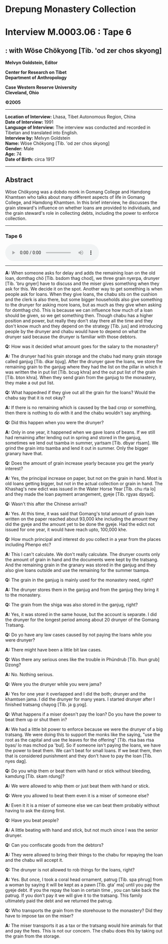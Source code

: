 # Drepung Monastery Collection  
# Interview M.0003.06 : Tape 6  
##  : with Wöse Chökyong [Tib. 'od zer chos skyong]  


**Melvyn Goldstein, Editor**  

**Center for Research on Tibet**  
**Department of Anthropology**  

**Case Western Reserve University**  
**Cleveland, Ohio**  

**©2005**  

---  
**Location of Interview:** Lhasa, Tibet Autonomous Region, China  
**Date of Interview:** 1991  
**Language of Interview:** The interview was conducted and recorded in Tibetan and translated into English.  
**Interview by:** Melvyn Goldstein  
**Name:** Wöse Chökyong [Tib. 'od zer chos skyong]  
**Gender:** Male  
**Age:** 74  
**Date of Birth:** circa 1917  
  
---  
## Abstract  

Wöse Chökyong was a dobdo monk in Gomang College and Hamdong Khamtsen who talks about many different aspects of life in Gomang College, and Hamdong Khamtsen. In this brief interview, he discusses the grain steward's influence on whether loans are provided to individuals, and the grain steward's role in collecting debts, including the power to enforce collection.
  
---
### Tape 6  

<audio controls>
<source src="https://tile.loc.gov/storage-services/service/asian/asiantoha/M_0003_06/M_0003_06.mp3" type="audio/mp3">
Your browser does not support the audio element.
</audio>  

---

**A:**  When someone asks for delay and adds the remaining loan on the old loan, domthag chö [Tib. bsdom thag chod], we three grain nyerpa, drunyer [Tib. 'bru gnyer] have to discuss and the miser gives something when they ask for this. We decide it on the spot. Another way to get something is when people ask for loans. When they give loans, the chabu sits on the cushion and the clerk is also there, but some bigger households also give something to the drunyer for asking more loans, but as much as they give when asking for domthag chö. This is because we can influence how much of a loan should be given, so we get something then. Though chabu has a higher position and power, but really they don't stay there all the time and they don't know much and they depend on the strategy [Tib. jus] and introducing people by the drunyer and chabu would have to depend on what the drunyer said because the drunyer is familiar with those debtors.   

**Q:**  How was it decided what amount goes for the salary to the monastery?   

**A:**  The drunyer had his grain storage and the chabu had many grain storage called ganjug [Tib. dkar bjug]. After the drunyer gave the loans, we store the remaining grain to the ganjug where they had the list on the pillar in which it was written the in put list [Tib. bcug khra] and the out put list of the grain [Tib. bton khra]. When they send grain from the ganjug to the monastery, they make a out put list.   

**Q:**  What happedned if they give out all the grain for the loans? Would the chabu say that it is not okay?   

**A:**  If there is no remaining which is caused by the bad crop or something, then there is nothing to do with it and the chabu wouldn't say anything.   

**Q:**  Did this happen when you were the drunyer?   

**A:**  Only in one year, it happened when we gave loans of beans. If we still had remaining after lending out in spring and stored in the ganjug, sometimes we lend out tsamba in summer, yartsam [Tib. dbyar rtsam]. We grind the grain into tsamba and lend it out in summer. Only the bigger granary have that.   

**Q:**  Does the amount of grain increase yearly because you get the yearly interest?   

**A:**  Yes, the principal increase on paper, but not on the grain in hand. Most is old loans getting bigger, but not in the actual collection or grain in hand. The Khashag's new edict was issued in the Water Horse Year [Tib. chu rta lo] and they made the loan payment arrangement, gyeje [Tib. rgyas dpyad].   

**Q:**  Wasn't this after the Chinese arrival?   

**A:**  Yes. At this time, it was said that Gomang's total amount of grain loan written on the paper reached about 93,000 khe including the amount they did the gyeje and the amount yet to be done the gyeje. Had the edict not issued for one year, it would have reach upto, 100,000 khe.   

**Q:**  How much principal and interest do you collect in a year from the places including Phenpo etc?   

**A:**  This I can't calculate. We don't really calculate. The drunyer counts only the amount of grain in hand and the documents were kept by the tratsang. And the remaining grain in the granary was stored in the ganjug and they also give loans outside and use the remaining for the summer tsampa.   

**Q:**  The grain in the ganjug is mainly used for the monastery need, right?   

**A:**  The drunyer stores them in the ganjug and from the ganjug they bring it to the monastery.   

**Q:**  The grain from the shiga was also stored in the ganjug, right?   

**A:**  Yes, it was stored in the same house, but the account is separate. I did the drunyer for the longest period among about 20 drunyer of the Gomang Tratsang.   

**Q:**  Do yo have any law cases caused by not paying the loans while you were drunyer?   

**A:**  There might have been a little bit law cases.   

**Q:**  Was there any serious ones like the trouble in Phündrub [Tib. lhun grub] Dzong?   

**A:**  No. Nothing serious.   

**Q:**  Were you the drunyer while you were jama?   

**A:**  Yes for one year it overlapped and I did the both; drunyer and the khamtsen jama. I did the drunyer for many years. I started drunyer after I finished tratsang chayog [Tib. ja g.yog].   

**Q:**  What happens if a miser doesn't pay the loan? Do you have the power to beat them up or shut them in?   

**A:**  We had a little bit power to enforce because we were the drunyer of a big tratsang. We were doing this to support the monks like the saying, "use the root as the capital and use the leaves for the offering" [Tib. rtsa bas rtsa byas/ lo mas mchod pa 'bul]. So if someone isn't paying the loans, we have the power to beat them. We can't beat for small loans. If we beat them, then that is considered punishment and they don't have to pay the loan [Tib. nyes dag].   

**Q:**  Do you whip them or beat them with hand or stick without bleeding, kamdung [Tib. skam rdung]?   

**A:**  We were allowed to whip them or just beat them with hand or stick.   

**Q:**  Were you allowed to beat them even it is a miser of someone else?   

**A:**  Even it it is a miser of someone else we can beat them probably without having to ask the dzong first.   

**Q:**  Have you beat people?   

**A:**  A little beating with hand and stick, but not much since I was the senior drunyer.   

**Q:**  Can you confiscate goods from the debtors?   

**A:**  They were allowed to bring their things to the chabu for repaying the loan and the chabu will accept it.   

**Q:**  The drunyer is not allowed to rob things for the loans, right?   

**A:**  Yes. But once, I took a coral head ornament, patrug [Tib. spa phrug] from a woman by saying it will be kept as a pawn [Tib. gta' ma] until you pay the gyeje debt. If you the repay the loan in certain time , you can take back the patrug. If you don't pay it we will give it to the tratsang. This family ultimately paid the debt and we returned the patrug.   

**Q:**  Who transports the grain from the storehouse to the monastery? Did they have to impose tax on the miser?   

**A:**  The miser transports it as a tax or the tratsang would hire animals for that and pay the fees. This is not our concern. The chabu does this by taking out the grain from the storage.   

